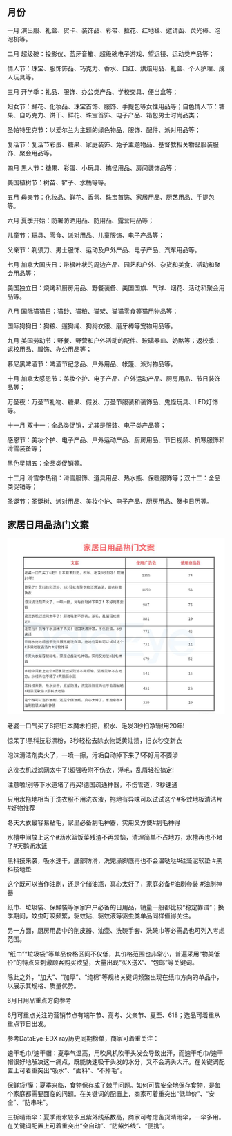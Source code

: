 ## 月份


一月
演出服、礼盒、贺卡、装饰品、彩带、拉花、红地毯、邀请函、荧光棒、泡泡机等。

二月
超级碗：投影仪、蓝牙音箱、超级碗电子游戏、望远镜、运动类产品等；

情人节：珠宝、服饰饰品、巧克力、香水、口红、烘焙用品、礼盒、个人护理、成人玩具等。

三月
开学季：礼品、服饰、办公类产品、学校交具、便当盒等；

妇女节：鲜花、化妆品、珠宝首饰、服饰、手提包等女性用品等；自色情人节：糖果、自巧克力、饼干、鲜花、珠宝首饰、电子产品、箱包男士时尚品类；

圣帕特里克节：以爱尔兰为主题的绿色物品，服饰、配件、派对用品等；

复活节：复活节彩蛋、糖果、家庭装饰、兔子主题物品、基督教相关物品服装服饰、聚会用品等。

四月
黒人节：糖果、彩蛋、小玩具、搞怪用品、房间装饰品等；

美国植树节：树苗、铲子、水桶等等。

五月
母亲节：化妆品、鲜花、香氛、珠宝首饰、家居用品、厨艺用品、手提包等。

六月
夏季开始：防署防晒用品、防用品、露营用品等；

儿童节：玩具、零食、派对用品、儿童服饰、电子产品等；

父亲节：剃须刀、男士服饰、运动及户外产品、电子产品、汽车用品等。

七月
加拿大国庆日：带枫叶状的周边产品、园艺和户外、杂货和美食、活动和聚会用品等；

美国独立日：烧烤和厨房用品、野餐装备、美国国旗、气球、烟花、活动和聚会用品等。

八月
国际猫猫日：猫砂、猫粮、猫架、猫猫零食等猫用物品等；

国际狗狗日：狗粮、遛狗绳、狗狗衣服、磨牙棒等宠物用品等。

九月
美国劳动节：野餐、野营和户外活动的配件、玻璃器皿、奶酪等；返校季：返校用品、服饰、办公用品等；

慕尼黑啤酒节：啤酒节纪念品、户外用品、帐篷、派对物品等。

十月
加拿太感恩节：美妆个护、电子产品、户外运动产品、厨房用品、节日装饰品等；

万圣夜：万圣节礼物、糖果、假发、万圣节服装和装饰品、鬼怪玩具、LED灯饰等。

十一月
双十一：全品类促销，尤其是服装、电子类产品等；

感恩节：美妆个护、电子产品、户外运动产品、厨房用品、节日视频、抗寒服饰和滑雪装备等；

黑色星期五：全品类促销等。

十二月
滑雪季热销：滑雪服饰、道具用品、热水瓶、保暖服饰等；双十二：全品类促销等；

圣诞节：圣诞树、派对用品、美妆个护、电子产品、厨房用品、贺卡日历等。


## 家居日用品热门文案

![](images/2024-07-26-09-05-00.png)

 老婆一口气买了6把!日本魔术扫把，积水、毛发3秒扫净!耐用20年!

惊呆了!黑科技彩漂粉，3秒轻松去除衣物泛黄油渍，旧衣秒变新衣

泡沫清洁剂卖火了，一喷一擦，污垢自动掉下来了!不好用不要涉

这洗衣机过滤网太牛了!超强吸附不伤衣，浮毛，乱屑轻松搞定!

注意啦!别等下水道堵了再买!德国疏通神器，不伤管道，3秒速通

只用水拖地相当于洗衣服不用洗衣液，拖地有异味可以试试这个#多效地板清洁片 #好物推荐

冬天大衣最容易粘毛，家里必备刮毛神器，实用又方使#刮毛神得

水槽中间放上这个#沥水篮饭菜残渣不再烦恼，清理简单不占地方，水槽再也不堵了#天鹅沥水篮

黑科技来袭，吸水速干，底部防滑，洗完澡脚底再也不会温哒哒#硅藻泥软垫 #黑科技地垫

这个既可以当作油刷，还是个储油瓶，真心太好了，家庭必备#油刷套装 #油刷神器


纸巾、垃圾袋、保鲜袋等家家户户必备的日用品，销量一般都比较“稳定靠谱”；换季期间，蚊虫叮咬频繁，驱蚊贴、驱蚊液等驱虫类单品同样值得关注。

另一方面，厨房用品中的削皮器、油壶、洗碗手套、洗碗巾等必需品也可列入考虑范围。

“纸巾”“垃圾袋”等单品价格区间不仅低，其价格范围也非常小，普遍采用“物美低价”的特点来刺激顾客购买欲望，大量出现“买X送X”、“包邮”等关键词。

除此之外，“加大”、“加厚”、“纯棉”等规格关键词频繁出现在纸巾方向的单品中，以展示其规格、质量优势。

6月日用品重点方向参考

6月可重点关注的营销节点有端午节、高考、父亲节、夏至、618；选品可着重从重点节日出发。

参考DataEye-EDX ray历史同期榜单，商家可着重关注：

速干毛巾/速干帽：夏季气温高，用吹风机吹干头发会导致出汗，而速干毛巾/速干帽很好地解决这一痛点，既能快速吸干头发的水分，又不会满头大汗。在关键词配置上可着重突出“吸水”、“面料”、“不掉毛”。

保鲜袋/膜：夏季来临，食物保存成了棘手问题。如何可靠安全地保存食物，是每个家庭都需要面临的问题。在关键词的配置上，商家可着重突出“低单价”、“安全”、“防串味”。

三折晴雨伞：夏季雨水较多且紫外线系数高，商家可考虑备货晴雨伞，一伞多用。在关键词配置上可着重突出“全自动”、“防紫外线”、“便携”。
